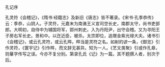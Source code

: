 孔记序

  

孔灵符《会稽记》，《隋书·经籍志》及新旧《唐志》皆不著录。《宋书·孔季恭传》云：季恭，山阴人。子灵符，元嘉末为南谯王义宣司空长史，南郡太守，尚书吏部郎。大明初，自侍中为辅国将军，郢州刺史。入为丹阳尹，出守会稽。又为寻阳王子房右军长史。景和中。以迕近臣，被杀。太宗即位，追赠金紫光禄大夫。诸书引《会稽记》，或云孔灵符，或云孔晔。晔当是灵符之名。如射的谚一条，《御览》引作灵符，《寰宇记》引作晔，而文辞无甚异。知为一人。《艺文类聚》引或作孔皋，则曅字传写之误。今亦不复分别。第录孔氏《记》为一篇。其不题撰人者，别次于后。